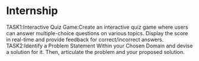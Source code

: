 # Internship
TASK1:Interactive Quiz Game:Create an interactive quiz game where users can answer multiple-choice questions on various topics. Display the score in real-time and provide feedback for correct/incorrect answers.
TASK2:Identify a Problem Statement Within your Chosen Domain and devise a solution for it. Then, articulate the problem and your proposed solution.
